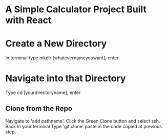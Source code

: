 # A Simple Calculator Project Built with React


# Create a New Directory
In terminal type mkdir [whatevernameyouwant], enter

# Navigate into that Directory
Type cd [yourdirectoryname], enter

## Clone from the Repo
Navigate to 'add pathname'.
Click the Green Clone button and select ssh.
Back in your terminal Type 'git clone' paste in the code copied at previous step.

